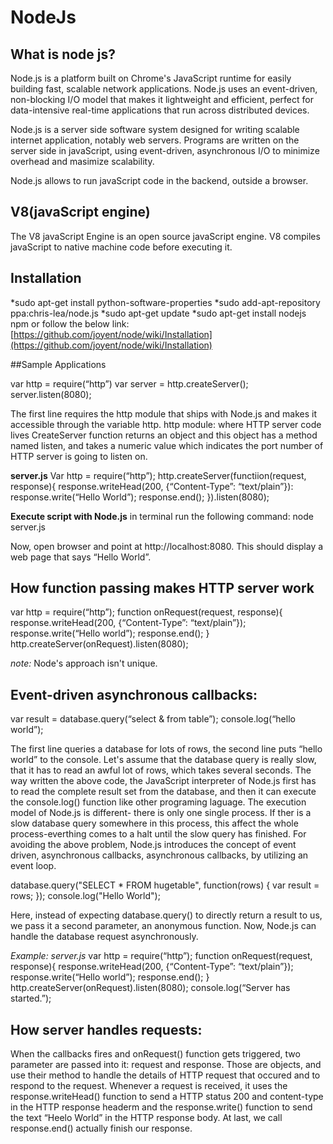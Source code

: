 # NodeJs

## What is node js?

Node.js is a platform built on Chrome's JavaScript runtime for easily building fast, scalable network applications. Node.js uses an event-driven, non-blocking I/O model that makes it lightweight and efficient, perfect for data-intensive real-time applications that run across distributed devices.

Node.js is a server side software system designed for writing scalable internet application, notably web servers. Programs are written on the server side in javaScript, using event-driven, asynchronous I/O to minimize overhead and masimize scalability.

Node.js allows to run javaScript code in the backend, outside a browser. 

## V8(javaScript engine)

The V8 javaScript Engine is an open source javaScript engine. V8 compiles javaScript to native machine code before executing it.

## Installation

*sudo apt-get install python-software-properties
*sudo add-apt-repository ppa:chris-lea/node.js
*sudo apt-get update
*sudo apt-get install nodejs npm
or follow the below link:
[https://github.com/joyent/node/wiki/Installation](https://github.com/joyent/node/wiki/Installation)

##Sample Applications

var http = require(“http”)
var server = http.createServer();
server.listen(8080);

The first line requires the http module that ships with Node.js and makes it accessible through the variable http. 
http module: where HTTP server code lives
CreateServer function returns an object and this object has a method named listen, and takes a numeric value which indicates the port number of HTTP server is going to listen on.

**server.js**
Var http = require(“http”);
http.createServer(functiion(request, response){
	response.writeHead(200,  {“Content-Type”: “text/plain”}):
	response.write(“Hello World”);
	response.end();
}).listen(8080);

**Execute script with Node.js**
in terminal run the following command:
node server.js

Now, open browser and point at http://localhost:8080. This should display a web page that says “Hello World”.

## How function passing makes HTTP server work

var http = require(“http”);
function onRequest(request, response){
	response.writeHead(200, {“Content-Type”: “text/plain”});
	response.write(“Hello world”);
	response.end();
}
http.createServer(onRequest).listen(8080);

*note:* Node's approach isn't unique.

## Event-driven asynchronous callbacks:

var result =  database.query(“select & from table”);
console.log(“hello world”);

The first line queries a database for lots of rows, the second line puts “hello world” to the console.
Let's assume that the database query is really slow, that it has to read an awful lot of rows, which takes several seconds.
The way written the above code, the JavaScript interpreter of Node.js first has to read the complete result set from the database, and then it can execute the console.log() function like other programing laguage.
The execution model of Node.js is different- there is only one single process. If ther is a slow database query somewhere in this process, this affect the whole process-everthing comes to a halt until the slow query has finished.
For avoiding the above problem, Node.js  introduces the concept of event driven, asynchronous callbacks, asynchronous callbacks, by utilizing an event loop.

database.query("SELECT * FROM hugetable", function(rows) {
  var result = rows;
});
console.log("Hello World");

Here, instead of expecting database.query() to directly return a result to us, we pass it a second parameter, an anonymous function. 
Now, Node.js can handle the database request asynchronously.

*Example:*
*server.js*
var http = require(“http”);
function onRequest(request, response){
	response.writeHead(200, {“Content-Type”: “text/plain”});
	response.write(“Hello world”);
	response.end();
}
http.createServer(onRequest).listen(8080);
console.log(“Server has started.”);

## How server handles requests:

When the callbacks fires and onRequest() function gets triggered, two parameter are passed into it: request and response.
Those are objects, and use their method to handle the details of HTTP request that occured and to respond to the request.
Whenever a request is received, it uses the response.writeHead() function to send a HTTP status 200 and content-type in the HTTP response headerm and the response.write() function to send the text “Heelo World” in the HTTP response body.
At last, we call response.end() actually finish our response.